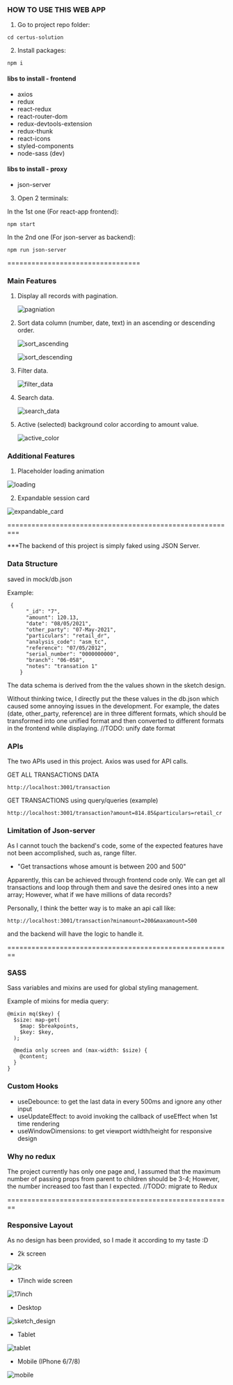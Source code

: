 ### HOW TO USE THIS WEB APP

1. Go to project repo folder:

```
cd certus-solution
```

2. Install packages:

```
npm i
```

#### libs to install - frontend

- axios
- redux
- react-redux
- react-router-dom
- redux-devtools-extension
- redux-thunk
- react-icons
- styled-components
- node-sass (dev)

#### libs to install - proxy

- json-server

3. Open 2 terminals:

In the 1st one (For react-app frontend):

```
npm start
```

In the 2nd one (For json-server as backend):

```
npm run json-server
```

=================================

### Main Features

1. Display all records with pagination.

   ![pagniation](src/assets/images/pagination.png?raw=true)

2. Sort data column (number, date, text) in an ascending or descending order.

   ![sort_ascending](src/assets/images/sort_ascending.png?raw=true)

   ![sort_descending](src/assets/images/sort_descending.png?raw=true)

3. Filter data.

   ![filter_data](src/assets/images/filter_data.png)

4. Search data.

   ![search_data](src/assets/images/search_data.png)

5. Active (selected) background color according to amount value.

   ![active_color](src/assets/images/active_color.png)

### Additional Features

1.  Placeholder loading animation

![loading](src/assets/images/loading.png)

2.  Expandable session card

![expandable_card](src/assets/images/expandable_card.png)

=========================================================

\*\*\*The backend of this project is simply faked using JSON Server.

### Data Structure

saved in mock/db.json

Example:

```
 {
      "_id": "7",
      "amount": 120.13,
      "date": "08/05/2021",
      "other_party": "07-May-2021",
      "particulars": "retail_dr",
      "analysis_code": "asm_tc",
      "reference": "07/05/2012",
      "serial_number": "0000000000",
      "branch": "06-058",
      "notes": "transation 1"
    }
```

The data schema is derived from the the values shown in the sketch design.

Without thinking twice, I directly put the these values in the db.json which caused some annoying issues in the development. For example, the dates (date, other_party, reference) are in three different formats, which should be transformed into one unified format and then converted to different formats in the frontend while displaying.
//TODO: unify date format

### APIs

The two APIs used in this project.
Axios was used for API calls.

GET ALL TRANSACTIONS DATA

```
http://localhost:3001/transaction
```

GET TRANSACTIONS using query/queries (example)

```
http://localhost:3001/transaction?amount=814.85&particulars=retail_cr
```

### Limitation of Json-server

As I cannot touch the backend's code, some of the expected features have not been accomplished, such as, range filter.

- "Get transactions whose amount is between 200 and 500"

Apparently, this can be achieved through frontend code only. We can get all transactions and loop through them and save the desired ones into a new array; However, what if we have millions of data records?

Personally, I think the better way is to make an api call like:

```
http://localhost:3001/transaction?minamount=200&maxamount=500
```

and the backend will have the logic to handle it.

========================================================

### SASS

Sass variables and mixins are used for global styling management.

Example of mixins for media query:

```
@mixin mq($key) {
  $size: map-get(
    $map: $breakpoints,
    $key: $key,
  );

  @media only screen and (max-width: $size) {
    @content;
  }
}
```

### Custom Hooks

- useDebounce: to get the last data in every 500ms and ignore any other input
- useUpdateEffect: to avoid invoking the callback of useEffect when 1st time rendering
- useWindowDimensions: to get viewport width/height for responsive design

### Why no redux

The project currently has only one page and, I assumed that the maximum number of passing props from parent to children should be 3-4; However, the number increased too fast than I expected.
//TODO: migrate to Redux

========================================================

### Responsive Layout

As no design has been provided, so I made it according to my taste :D

- 2k screen

![2k](src/assets/images/2k.png)

- 17inch wide screen

![17inch](src/assets/images/17inch.png)

- Desktop

![sketch_design](src/assets/images/Sketch_Design.png)

- Tablet

![tablet](src/assets/images/tablet.png)

- Mobile (IPhone 6/7/8)

![mobile](src/assets/images/mobile.png)

